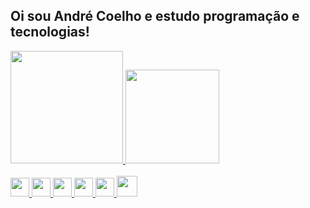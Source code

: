 ## Oi sou André Coelho e estudo programação e tecnologias!

<div align="left">
  <a href="https://github.com/AndreCoelhoOliveira">
  <img height="180em" src="https://github-readme-stats.vercel.app/api?username=AndreCoelhoOliveira&show_icons=true&theme=highcontrast&include_all_commits=true&count_private=true"/>
  <img height="150em" src="https://github-readme-stats.vercel.app/api/top-langs/?username=AndreCoelhoOliveira&layout=compact&langs_count=7&theme=highcontrast"/>
</div>

<div style="display: inline_block"><br>

<div>
  <img width="30px" src="https://cdn.jsdelivr.net/gh/devicons/devicon/icons/javascript/javascript-original.svg" />
  <img width="30px" src="https://cdn.jsdelivr.net/gh/devicons/devicon/icons/java/java-original.svg" />
  <img width="30px" src="https://cdn.jsdelivr.net/gh/devicons/devicon/icons/python/python-original.svg" />
  <img width="30px" src="https://cdn.jsdelivr.net/gh/devicons/devicon/icons/html5/html5-original.svg" />
  <img width="30px" src="https://cdn.jsdelivr.net/gh/devicons/devicon/icons/css3/css3-original.svg" />
  <img width="33px" src="https://cdn.jsdelivr.net/gh/devicons/devicon/icons/php/php-original.svg" />
</div>
  
